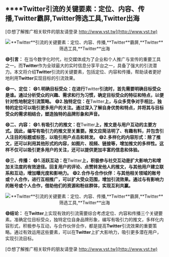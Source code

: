 ## ****Twitter**引流的关键要素：定位、内容、传播,**Twitter**霸屏,**Twitter**筛选工具,**Twitter**出海**

[😍想了解推广相关软件的朋友请登录 http://www.vst.tw](http://www.vst.tw)

 <center><img src="https://vst.tw/MP4/tuiguang/png/3.png" alt="**Twitter**引流的关键要素：定位、内容、传播,**Twitter**霸屏,**Twitter**筛选工具,**Twitter**出海"></center>

**😄引言：**
在当今数字化时代，社交媒体成为了企业和个人推广与宣传的重要工具之一。而**Twitter**作为全球最大的实时信息分享平台之一，具备了强大的引流潜力。本文将介绍**Twitter**引流的关键要素，包括定位、内容和传播，帮助读者更好地利用**Twitter**实现目标的引流效果。

**😄一、定位：**
**😄1.明确目标受众：在进行**Twitter**引流时，首先需要明确目标受众是谁。通过分析受众的兴趣、需求和行为习惯，确定目标受众的特征和特点，以便针对性地制定引流策略。**
**😄2.独特定位：在**Twitter**上，与众多竞争对手相比，独特的定位可以吸引更多用户的关注。通过深入了解自身优势和特点，并将其与目标受众的需求相结合，塑造独特的品牌形象和声音。**

**😄二、内容：**
**😄1.有吸引力的推文：在**Twitter**上，推文是与用户互动的主要方式。因此，编写有吸引力的推文至关重要。推文应简洁明了、有趣有料，并包含引人注目的标题或标签，以吸引用户点击和转发。**
**😄2.多样化的内容形式：除了推文，还可以利用其他形式的内容，如图片、视频、链接等，增加推文的多样性。这样不仅可以吸引更多用户的关注，还可以提供更加丰富的信息和体验。**

**😄三、传播：**
**😄1.活跃互动：在**Twitter**上，积极参与社交互动是扩大影响力和增加关注度的有效途径。回复用户的评论、点赞转发他人的推文，与其他用户建立联系和互动，增加曝光度和影响力。**
**😄2.合作与合作伙伴：与其他相关领域的账号或个人合作，进行互相推广，可以扩大受众范围，增加引流效果。通过与有影响力的账号或个人合作，借助他们的资源和粉丝群体，实现互利共赢。**

 <center><img src="https://vst.tw/MP4/tuiguang/png/5.png" alt="**Twitter**引流的关键要素：定位、内容、传播,**Twitter**霸屏,**Twitter**筛选工具,**Twitter**出海"></center>

**😄结论：**
在**Twitter**上实现有效的引流需要综合考虑定位、内容和传播三个关键要素。准确定位目标受众，独特定位自身品牌形象，编写有吸引力的推文，多样化内容形式，积极参与互动，与合作伙伴合作，都是提高**Twitter**引流效果的重要策略。通过有效运用这些要素，可以在**Twitter**上扩大影响力，吸引更多潜在用户，实现引流目标。

[😍想了解推广相关软件的朋友请登录 http://www.vst.tw](http://www.vst.tw)



